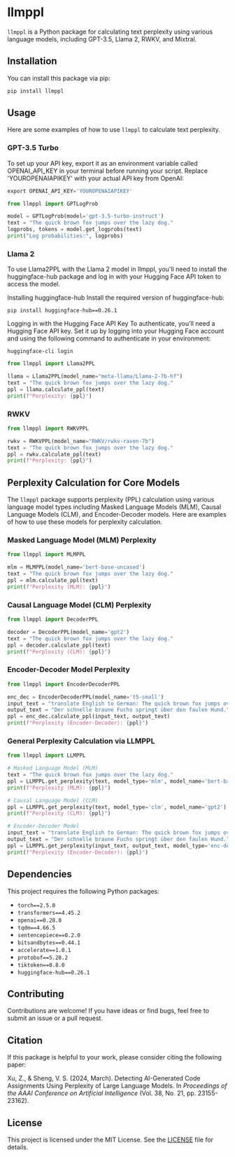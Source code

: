 
# llmppl

`llmppl` is a Python package for calculating text perplexity using various language models, including GPT-3.5, Llama 2, RWKV, and Mixtral.

## Installation

You can install this package via pip:

```bash
pip install llmppl
```

## Usage

Here are some examples of how to use `llmppl` to calculate text perplexity.

### GPT-3.5 Turbo
To set up your API key, export it as an environment variable called OPENAI_API_KEY in your terminal before running your script. Replace 'YOUROPENAIAPIKEY' with your actual API key from OpenAI:
```python
export OPENAI_API_KEY='YOUROPENAIAPIKEY'
```
```python
from llmppl import GPTLogProb

model = GPTLogProb(model='gpt-3.5-turbo-instruct')
text = "The quick brown fox jumps over the lazy dog."
logprobs, tokens = model.get_logprobs(text)
print("Log probabilities:", logprobs)
```

### Llama 2

To use Llama2PPL with the Llama 2 model in llmppl, you'll need to install the huggingface-hub package and log in with your Hugging Face API token to access the model.

Installing huggingface-hub
Install the required version of huggingface-hub:

```
pip install huggingface-hub==0.26.1
```
Logging in with the Hugging Face API Key
To authenticate, you'll need a Hugging Face API key. Set it up by logging into your Hugging Face account and using the following command to authenticate in your environment:
```
huggingface-cli login
```

```python
from llmppl import Llama2PPL

llama = Llama2PPL(model_name="meta-llama/Llama-2-7b-hf")
text = "The quick brown fox jumps over the lazy dog."
ppl = llama.calculate_ppl(text)
print(f"Perplexity: {ppl}")
```

### RWKV

```python
from llmppl import RWKVPPL

rwkv = RWKVPPL(model_name="RWKV/rwkv-raven-7b")
text = "The quick brown fox jumps over the lazy dog."
ppl = rwkv.calculate_ppl(text)
print(f"Perplexity: {ppl}")
```

## Perplexity Calculation for Core Models

The `llmppl` package supports perplexity (PPL) calculation using various language model types including Masked Language Models (MLM), Causal Language Models (CLM), and Encoder-Decoder models. Here are examples of how to use these models for perplexity calculation.

### Masked Language Model (MLM) Perplexity

```python
from llmppl import MLMPPL

mlm = MLMPPL(model_name='bert-base-uncased')
text = "The quick brown fox jumps over the lazy dog."
ppl = mlm.calculate_ppl(text)
print(f"Perplexity (MLM): {ppl}")
```

### Causal Language Model (CLM) Perplexity

```python
from llmppl import DecoderPPL

decoder = DecoderPPL(model_name='gpt2')
text = "The quick brown fox jumps over the lazy dog."
ppl = decoder.calculate_ppl(text)
print(f"Perplexity (CLM): {ppl}")
```

### Encoder-Decoder Model Perplexity

```python
from llmppl import EncoderDecoderPPL

enc_dec = EncoderDecoderPPL(model_name='t5-small')
input_text = "translate English to German: The quick brown fox jumps over the lazy dog."
output_text = "Der schnelle braune Fuchs springt über den faulen Hund."
ppl = enc_dec.calculate_ppl(input_text, output_text)
print(f"Perplexity (Encoder-Decoder): {ppl}")
```

### General Perplexity Calculation via LLMPPL

```python
from llmppl import LLMPPL

# Masked Language Model (MLM)
text = "The quick brown fox jumps over the lazy dog."
ppl = LLMPPL.get_perplexity(text, model_type='mlm', model_name='bert-base-uncased')
print(f"Perplexity (MLM): {ppl}")

# Causal Language Model (CLM)
ppl = LLMPPL.get_perplexity(text, model_type='clm', model_name='gpt2')
print(f"Perplexity (CLM): {ppl}")

# Encoder-Decoder Model
input_text = "translate English to German: The quick brown fox jumps over the lazy dog."
output_text = "Der schnelle braune Fuchs springt über den faulen Hund."
ppl = LLMPPL.get_perplexity(input_text, output_text, model_type='enc-dec', model_name='t5-small')
print(f"Perplexity (Encoder-Decoder): {ppl}")
```

## Dependencies

This project requires the following Python packages:

- `torch==2.5.0`
- `transformers==4.45.2`
- `openai==0.28.0`
- `tqdm==4.66.5`
- `sentencepiece==0.2.0`
- `bitsandbytes==0.44.1`
- `accelerate==1.0.1`
- `protobuf==5.28.2`
- `tiktoken==0.8.0`
- `huggingface-hub==0.26.1`

## Contributing

Contributions are welcome! If you have ideas or find bugs, feel free to submit an issue or a pull request.

## Citation

If this package is helpful to your work, please consider citing the following paper:

Xu, Z., & Sheng, V. S. (2024, March). Detecting AI-Generated Code Assignments Using Perplexity of Large Language Models. In *Proceedings of the AAAI Conference on Artificial Intelligence* (Vol. 38, No. 21, pp. 23155-23162).

## License

This project is licensed under the MIT License. See the [LICENSE](LICENSE) file for details.
